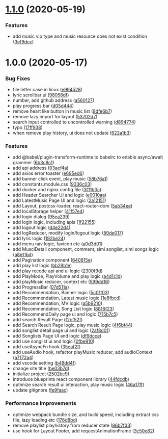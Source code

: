 # [1.1.0](https://github.com/Unique111/react-netease-music/compare/v1.0.1...v1.1.0) (2020-05-19)


### Features

* add music vip type and music resource does not exist condition ([3ef9dcc](https://github.com/Unique111/react-netease-music/commit/3ef9dccf3a8cc4723e72a76724c613a55cea75e1))



# 1.0.0 (2020-05-17)


### Bug Fixes

* file letter case in linux ([e994528](https://github.com/Unique111/react-netease-music/commit/e994528fda5ef62675525b6ac37613c96c5b802d))
* lyric scrollbar ui ([98058df](https://github.com/Unique111/react-netease-music/commit/98058dfe8bc4a5b0b79070617d674df3790ae69a))
* number, add github address ([a560127](https://github.com/Unique111/react-netease-music/commit/a56012777819790c0455701b3754570e3f50bd1c))
* play progress bar ([d05d444](https://github.com/Unique111/react-netease-music/commit/d05d4448dcabd03d84523b3fb203485d5012cc68))
* remove heart like button in music list ([8dfe6b7](https://github.com/Unique111/react-netease-music/commit/8dfe6b70cc2441da730217548947802a96e0a344))
* remove lazy import for layout ([53702d7](https://github.com/Unique111/react-netease-music/commit/53702d7ab49774421473a7ad4480a8ff75232b47))
* search input controlled to uncontrolled warning ([d894774](https://github.com/Unique111/react-netease-music/commit/d89477468540a55db235f03d24da204773e7d32d))
* typo ([17ff938](https://github.com/Unique111/react-netease-music/commit/17ff9389be556f4ad0914f9b0eaadb4b28e2a53e))
* when remove play history, ui does not update ([622a1b3](https://github.com/Unique111/react-netease-music/commit/622a1b388f08f7be32a66d0a9f02b8f82bf27128))


### Features

* add @babel/plugin-transform-runtime to babelrc to enable async/await grammer ([6b3c8c1](https://github.com/Unique111/react-netease-music/commit/6b3c8c15b9b6f5345ea02267d9fc73ceb309967f))
* add api address ([03aef4a](https://github.com/Unique111/react-netease-music/commit/03aef4a13b28e27e9df1560ea32df48f0221f821))
* add axios error toaster ([e695ed6](https://github.com/Unique111/react-netease-music/commit/e695ed6eeb074e2f0327d197858375a2cd794679))
* add banner click event, play music ([58b76a1](https://github.com/Unique111/react-netease-music/commit/58b76a107dcf747212b989aac090ea16ff07fe7d))
* add constants.module.css ([9336c03](https://github.com/Unique111/react-netease-music/commit/9336c031f96d6efc8a183d69dace1fbde57efff4))
* add docker and nginx config file ([3f11b0c](https://github.com/Unique111/react-netease-music/commit/3f11b0c085484c877f8bf843584d376ed7a17efd))
* add Header Searcher UI and logic ([e0010aa](https://github.com/Unique111/react-netease-music/commit/e0010aa5575d93becc2bfd4cbcbbaf1e668743ad))
* add LatestMusic Page UI and logic ([2a12151](https://github.com/Unique111/react-netease-music/commit/2a12151e82b6537426eb920d2275d915fdfa086d))
* add Layout, postcss-loader, react-router-dom ([5ab34ee](https://github.com/Unique111/react-netease-music/commit/5ab34ee07d0154f1f8d176d0358d273ec3e070c1))
* add localStorage helper ([41f57e4](https://github.com/Unique111/react-netease-music/commit/41f57e49e719c267f0e85ad78b41b9b7331bd723))
* add login dialog ([95ea239](https://github.com/Unique111/react-netease-music/commit/95ea239fb943d6f9300acb8690f6a11640c48778))
* add login logic, including apis ([1f22155](https://github.com/Unique111/react-netease-music/commit/1f22155be29a416d9fba0257c74aedf9557a546a))
* add logout logic ([d4e22d4](https://github.com/Unique111/react-netease-music/commit/d4e22d429533dbfc9b1ac9a7236fca66a4f4c78b))
* add logReducer, modify login/logout logic ([80de017](https://github.com/Unique111/react-netease-music/commit/80de0174a525acd4311892d438f0e002933491ed))
* add lyric logic ([192be24](https://github.com/Unique111/react-netease-music/commit/192be24d6097676d9a5c4669709a312daac1d814))
* add menu nav logic, favicon etc ([a0d3d01](https://github.com/Unique111/react-netease-music/commit/a0d3d01b93dffa5165ae2a90b4f02fd68e27296f))
* add MusciDetail component, comment, simi songlist, simi songs logic ([a8e11bd](https://github.com/Unique111/react-netease-music/commit/a8e11bdf5e360fd7a630a2536a4fcf912dde7f33))
* add Pagination component ([640815e](https://github.com/Unique111/react-netease-music/commit/640815e0885044414c1723432b109f233d336415))
* add play list logic ([bb29b1e](https://github.com/Unique111/react-netease-music/commit/bb29b1eca27e980f58c88e3b120f21c590fd1c2c))
* add play recode api and ui logic ([2300f9d](https://github.com/Unique111/react-netease-music/commit/2300f9d99e38ef045dfd0eed8604f7f42f232d18))
* add PlayMode, PlayVolume and play logic ([a4d1c1d](https://github.com/Unique111/react-netease-music/commit/a4d1c1d2c1436ff52900d9911c9229f413cb28e5))
* add playMusic reducer, context etc ([599dd16](https://github.com/Unique111/react-netease-music/commit/599dd167ee1013127838dc48e2cb578951455601))
* add ProgressBar ([07d511a](https://github.com/Unique111/react-netease-music/commit/07d511acb67ef33cfc4fd93df6f926b1aa50460c))
* add Recommendation, Banner logic ([5c01f03](https://github.com/Unique111/react-netease-music/commit/5c01f03df4d73afa156530aaaac76aac25fb45f7))
* add Recommendation, Latest music logic ([1e8fbcd](https://github.com/Unique111/react-netease-music/commit/1e8fbcd486f804ec6ad580d96b62d81470f5179a))
* add Recommendation, MV logic ([a5b9210](https://github.com/Unique111/react-netease-music/commit/a5b9210b359c11530ed7a93235d08f2c5c9deb46))
* add Recommendation, Song List logic ([8816f23](https://github.com/Unique111/react-netease-music/commit/8816f238653a2da0d34108f5e140bfdb9f70b622))
* add RecommendDaily page ui and logic ([715b7c5](https://github.com/Unique111/react-netease-music/commit/715b7c5ff2b2fb820e3ee47e368981038dab2900))
* add search Result Page ([f2cf52f](https://github.com/Unique111/react-netease-music/commit/f2cf52f9be4c3d5b4808c6795dd6ef1abf03db68))
* add Search Result Page logic, play music logic ([4f6bf44](https://github.com/Unique111/react-netease-music/commit/4f6bf44b4cd92992fbd4644fd342d3005cf8892b))
* add songlist detail page ui and logic ([2af8d01](https://github.com/Unique111/react-netease-music/commit/2af8d017e6b942eb37d5151bf40828a238cbb5f6))
* add Songlists Page UI and logic ([df9dcce](https://github.com/Unique111/react-netease-music/commit/df9dcceb451403c6a524b9379d1656377ef0cc14))
* add use songlist ui and logic ([0fbe910](https://github.com/Unique111/react-netease-music/commit/0fbe910d1027fdc7b3f7bc0fcc4be5587ee03fa5))
* add useAsyncFn hook ([35eaf2f](https://github.com/Unique111/react-netease-music/commit/35eaf2fd7392faa835e43d04503572087105f887))
* add useAudio hook, refactor playMusic reducer, add audioContext ([a7172a4](https://github.com/Unique111/react-netease-music/commit/a7172a4018855ca59263df23d36328afe855a104))
* add vscode setting ([b48dd4f](https://github.com/Unique111/react-netease-music/commit/b48dd4f3d197ec31139f13af02cb6a3265867252))
* change site title ([be03b7d](https://github.com/Unique111/react-netease-music/commit/be03b7df7d3068f1296d24dc2562d6508d515600))
* initialize project ([2502bc9](https://github.com/Unique111/react-netease-music/commit/2502bc90735dbb84b5b8efc19776167db769828f))
* introduce blueprints react component library ([44fdcdb](https://github.com/Unique111/react-netease-music/commit/44fdcdbe6ce476b63c887b08aa707f6102404707))
* optimize search result ui interaction, play music logic ([46a17ff](https://github.com/Unique111/react-netease-music/commit/46a17ff89d9cbd7e061e29f926297b58688abe63))
* update gitignore ([fe9faac](https://github.com/Unique111/react-netease-music/commit/fe9faac6957f74ad8c26a090eedfe5b07d8789fa))


### Performance Improvements

* optimize webpack bundle size, and build speed, including extract css file, lazy loading etc ([176d8bd](https://github.com/Unique111/react-netease-music/commit/176d8bd2a46df4d69cf301369a58ade9cd8ceab6))
* remove playlist playhistory from reducer state ([96b7f33](https://github.com/Unique111/react-netease-music/commit/96b7f33c1a5bc54a811c21a01d326f6723969480))
* use hook for Layout Footer, add requestAnimationFrame ([3c50e82](https://github.com/Unique111/react-netease-music/commit/3c50e82a5576a07e853ca0d243a272ca63eaec58))




